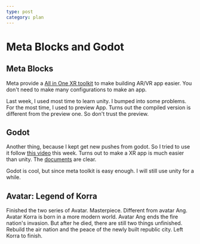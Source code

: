 ```yaml
---
type: post
category: plan
---
```

# Meta Blocks and Godot

## Meta Blocks

Meta provide a [All in One XR toolkit](https://assetstore.unity.com/packages/tools/integration/meta-xr-all-in-one-sdk-269657) to make building AR/VR app easier. You don't need to make many configurations to make an app.

Last week, I used most time to learn unity. I bumped into some problems. For the most time, I used to preview App. Turns out the compiled version is different from the preview one. So don't trust the preview.

## Godot

Another thing, because I kept get new pushes from godot. So I tried to use it follow [this video](https://www.youtube.com/watch?v=7XWyZblSnZA&t=264s) this week. Turns out to make a XR app is much easier than unity. The [documents](https://www.snopekgames.com/tutorial/2023/how-make-vr-game-webxr-godot-4) are clear.

Godot is cool, but since meta toolkit is easy enough. I will still use unity for a while.

## Avatar: Legend of Korra

Finished the two series of Avatar. Masterpiece. Different from avatar Ang. Avatar Korra is born in a more modern world. Avatar Ang ends the fire nation's invasion. But after he died, there are still two things unfinished. Rebuild the air nation and the peace of the newly built republic city. Left Korra to finish.

